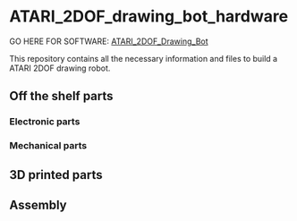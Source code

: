 # ATARI_2DOF_drawing_bot_hardware

GO HERE FOR SOFTWARE: [ATARI_2DOF_Drawing_Bot](https://github.com/Atarilab/ATARI_2DOF_Drawing_Bot)

This repository contains all the necessary information and files to build a ATARI 2DOF drawing robot.

## Off the shelf parts

### Electronic parts

### Mechanical parts

## 3D printed parts

## Assembly
